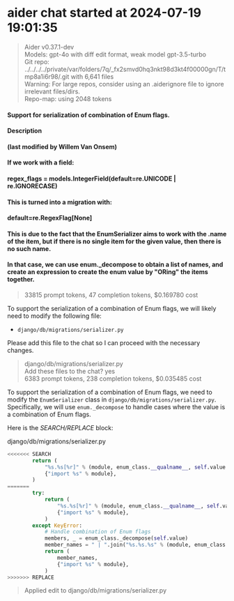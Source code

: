 
# aider chat started at 2024-07-19 19:01:35

> Aider v0.37.1-dev  
> Models: gpt-4o with diff edit format, weak model gpt-3.5-turbo  
> Git repo: ../../../../private/var/folders/7q/_fx2smvd0hq3nkt98d3kt4f00000gn/T/tmp8a1i6r98/.git with 6,641 files  
> Warning: For large repos, consider using an .aiderignore file to ignore irrelevant files/dirs.  
> Repo-map: using 2048 tokens  

#### Support for serialization of combination of Enum flags.  
#### Description  
#### 	   
#### 		(last modified by Willem Van Onsem)  
#### 	   
#### If we work with a field:  
#### regex_flags = models.IntegerField(default=re.UNICODE | re.IGNORECASE)  
#### This is turned into a migration with:  
#### default=re.RegexFlag[None]  
#### This is due to the fact that the EnumSerializer aims to work with the .name of the item, but if there is no single item for the given value, then there is no such name.  
#### In that case, we can use enum._decompose to obtain a list of names, and create an expression to create the enum value by "ORing" the items together.  
> 33815 prompt tokens, 47 completion tokens, $0.169780 cost  

To support the serialization of a combination of Enum flags, we will likely need to modify the following file:

- `django/db/migrations/serializer.py`

Please add this file to the chat so I can proceed with the necessary changes.

> django/db/migrations/serializer.py  
> Add these files to the chat? yes  
> 6383 prompt tokens, 238 completion tokens, $0.035485 cost  

To support the serialization of a combination of Enum flags, we need to modify the `EnumSerializer` class in `django/db/migrations/serializer.py`. Specifically, we will use `enum._decompose` to handle cases where the value is a combination of Enum flags.

Here is the *SEARCH/REPLACE* block:

django/db/migrations/serializer.py
```python
<<<<<<< SEARCH
        return (
            "%s.%s[%r]" % (module, enum_class.__qualname__, self.value.name),
            {"import %s" % module},
        )
=======
        try:
            return (
                "%s.%s[%r]" % (module, enum_class.__qualname__, self.value.name),
                {"import %s" % module},
            )
        except KeyError:
            # Handle combination of Enum flags
            members, _ = enum_class._decompose(self.value)
            member_names = " | ".join("%s.%s.%s" % (module, enum_class.__qualname__, member.name) for member in members)
            return (
                member_names,
                {"import %s" % module},
            )
>>>>>>> REPLACE
```

> Applied edit to django/db/migrations/serializer.py  
